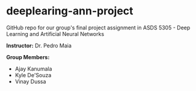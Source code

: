 # deeplearing-ann-project
GitHub repo for our group's final project assignment in ASDS 5305 - Deep Learning and Artificial Neural Networks 

**Instructor:**
Dr. Pedro Maia

**Group Members:**
- Ajay Kanumala
- Kyle De'Souza
- Vinay Dussa


